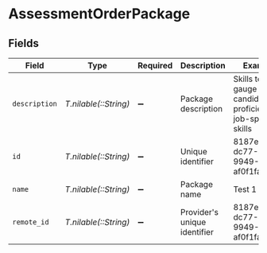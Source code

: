 # AssessmentOrderPackage


## Fields

| Field                                                                 | Type                                                                  | Required                                                              | Description                                                           | Example                                                               |
| --------------------------------------------------------------------- | --------------------------------------------------------------------- | --------------------------------------------------------------------- | --------------------------------------------------------------------- | --------------------------------------------------------------------- |
| `description`                                                         | *T.nilable(::String)*                                                 | :heavy_minus_sign:                                                    | Package description                                                   | Skills test to gauge a candidate's proficiency in job-specific skills |
| `id`                                                                  | *T.nilable(::String)*                                                 | :heavy_minus_sign:                                                    | Unique identifier                                                     | 8187e5da-dc77-475e-9949-af0f1fa4e4e3                                  |
| `name`                                                                | *T.nilable(::String)*                                                 | :heavy_minus_sign:                                                    | Package name                                                          | Test 1                                                                |
| `remote_id`                                                           | *T.nilable(::String)*                                                 | :heavy_minus_sign:                                                    | Provider's unique identifier                                          | 8187e5da-dc77-475e-9949-af0f1fa4e4e3                                  |